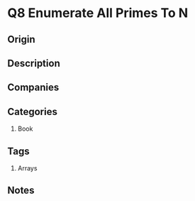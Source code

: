# Q8 Enumerate All Primes To N

## Origin

## Description

## Companies

## Categories

1. Book

## Tags

1. Arrays

## Notes